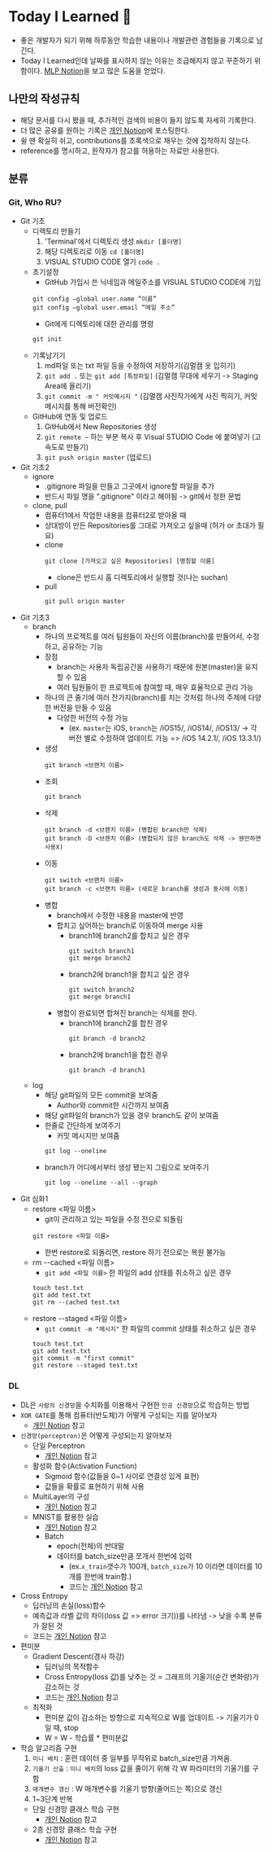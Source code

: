 # Today I Learned 📒
* 좋은 개발자가 되기 위해 하루동안 학습한 내용이나 개발관련 경험들을 기록으로 남긴다.
* Today I Learned인데 날짜를 표시하지 않는 이유는 조급해지지 않고 꾸준하기 위함이다.
[MLP Notion](https://hphk.notion.site/hphk/Git-1-_A-22-02-09-22-02-11-3f4afeb98f784b7ead4a82f5aebd86de)을 보고 많은 도움을 얻었다.

## 나만의 작성규칙
* 해당 문서를 다시 봤을 때, 추가적인 검색의 비용이 들지 않도록 자세히 기록한다.
* 더 많은 공유를 원하는 기록은 [개인 Notion](https://www.notion.so/1ea51850579a44e389baf074f68eaf8f)에 포스팅한다.
* 쉴 땐 확실히 쉬고, contributions를 초록색으로 채우는 것에 집착하지 않는다.
* reference를 명시하고, 원작자가 참고를 허용하는 자료만 사용한다.

## 분류
### Git, Who RU?
* Git 기초
	* 디렉토리 만들기
		1. 'Terminal'에서 디렉토리 생성 `mkdir [폴더명]`
		2. 해당 디렉토리로 이동 `cd [폴더명]`
		3. VISUAL STUDIO CODE 열기 `code .`
	- 초기설정
		- GitHub 가입시 쓴 닉네임과 메일주소를 VISUAL STUDIO CODE에 기입
		```
		git config —global user.name “이름”
		git config —global user.email “메일 주소”
		```
		- Git에게 디렉토리에 대한 관리를 명령
		```
		git init
		```
	* 기록남기기
		1. md파일 또는 txt 파일 등을 수정하여 저장하기(김멀캠 옷 입히기)
		2. `git add .` 또는 `git add [특정파일]` (김멀캠 무대에 세우기 -> Staging Area에 올리기)
		3. `git commit -m " 커밋메시지 "` (김멀캠 사진작가에게 사진 찍히기, 커밋 메시지를 통해 버전확인)
	* GitHub에 연동 및 업로드
		1. GitHub에서 New Repositories 생성
		2. `git remote ~` 하는 부분 복사 후 Visual STUDIO Code 에 붙여넣기 (고속도로 만들기)
		3. `git push origin master` (업로드)
* Git 기초2
	* ignore
		* .gitignore 파일을 만들고 그곳에서 ignore할 파일을 추가
		* 반드시 파일 명을 ".gitignore" 이라고 해야됨 -> git에서 정한 문법
	* clone, pull
		- 컴퓨터1에서 작업한 내용을 컴퓨터2로 받아올 때
		* 상대방이 만든 Repositories를 그대로 가져오고 싶을때 (허가 or 초대가 필요)
		* clone
			```
			git clone [가져오고 싶은 Repositories] [명칭할 이름]
			```
			- clone은 반드시 홈 디렉토리에서 실행할 것(나는 suchan)
		- pull
			```
			git pull origin master
			```
- Git 기초3
	- branch
		- 하나의 프로젝트를 여러 팀원들이 자신의 이름(branch)를 만들어서, 수정하고, 공유하는 기능
		- 장점
			- branch는 사용자 독립공간을 사용하기 때문에 원본(master)을 유지할 수 있음
			- 여러 팀원들이 한 프로젝트에 참여할 때, 매우 효율적으로 관리 가능
		- 하나의 큰 줄기에 여러 잔가지(branch)를 치는 것처럼 하나의 주제에 다양한 버전을 만들 수 있음
			- 다양한 버전의 수정 가능
				- (ex. `master`는 iOS, `branch`는 /iOS15/, /iOS14/, /iOS13/ -> 각 버전 별로 수정하여 업데이트 가능 => /iOS 14.2.1/, /iOS 13.3.1/)
		- 생성
			```
			git branch <브랜치 이름>
			```
		- 조회
			```
			git branch
			```
		- 삭제
			```
			git branch -d <브랜치 이름> (병합된 branch만 삭제)
			git branch -D <브랜치 이름> (병합되지 않은 branch도 삭제 -> 웬만하면 사용X)
			```
		- 이동
			```
			git switch <브랜치 이름>
			git branch -c <브랜치 이름> (새로운 branch를 생성과 동시에 이동)
			```
		- 병합
			- branch에서 수정한 내용을 master에 반영
			- 합치고 싶어하는 branch로 이동하여 merge 사용
				- branch1에 branch2를 합치고 싶은 경우
					```
					git switch branch1
					git merge branch2
					```
				- branch2에 branch1을 합치고 싶은 경우
					```
					git switch branch2
					git merge branch1
					```
			- 병합이 완료되면 합쳐진 branch는 삭제를 한다.
				- branch1에 branch2를 합친 경우
					```
					git branch -d branch2
					```
				- branch2에 branch1을 합친 경우
					```
					git branch -d branch1
					```
	- log
		- 해당 git파일의 모든 commit을 보여줌
			- Author와 commit한 시간까지 보여줌
		- 해당 git파일의 branch가 있을 경우 branch도 같이 보여줌
		- 한줄로 간단하게 보여주기
			- 커밋 메시지만 보여줌
			```
			git log --oneline
			```
		- branch가 어디에서부터 생성 됐는지 그림으로 보여주기
			```
			git log --oneline --all --graph
			```
- Git 심화1
	- restore <파일 이름>
		- git이 관리하고 있는 파일을 수정 전으로 되돌림
		```
		git restore <파일 이름>
		```
		- 한번 restore로 되돌리면, restore 하기 전으로는 복원 불가능
	- rm --cached <파일 이름>
		- `git add <파일 이름>` 한 파일의 add 상태를 취소하고 싶은 경우
		```
		touch test.txt
		git add test.txt
		git rm --cached test.txt
		```
	- restore --staged <파일 이름>
		- `git commit -m "메시지"` 한 파일의 commit 상태를 취소하고 싶은 경우
		```
		touch test.txt
		git add test.txt
		git commit -m "first commit"
		git restore --staged test.txt
		```
	



### DL
* DL은 `사람의 신경망`을 수치화를 이용해서 구현한 `인공 신경망`으로 학습하는 방법
* `XOR GATE`를 통해 컴퓨터(반도체)가 어떻게 구성되는 지를 알아보자
	* [개인 Notion](https://www.notion.so/1ea51850579a44e389baf074f68eaf8f) 참고
* `신경망(perceptron)`은 어떻게 구성되는지 알아보자
	* 단일 Perceptron
		* [개인 Notion](https://www.notion.so/1ea51850579a44e389baf074f68eaf8f) 참고
	* 활성화 함수(Activation Function)
		* Sigmoid 함수(값들을 0~1 사이로 연결성 있게 표현)
		* 값들을 확률로 표현하기 위해 사용
	* MultiLayer의 구성
		* [개인 Notion](https://www.notion.so/1ea51850579a44e389baf074f68eaf8f) 참고
	* MNIST를 활용한 실습
		* [개인 Notion](https://www.notion.so/1ea51850579a44e389baf074f68eaf8f) 참고
		* Batch
			* epoch(전체)의 반대말
			* 데이터를 batch_size만큼 쪼개서 한번에 입력
				* (ex.`x_train`갯수가 100개, `batch_size`가 10 이라면 데이터를 10개를 한번에 train함.)
				* 코드는 [개인 Notion](https://www.notion.so/1ea51850579a44e389baf074f68eaf8f) 참고
* Cross Entropy
	* 딥러닝의 손실(loss)함수
	* 예측값과 라벨 값의 차이(loss 값 => error 크기))를 나타냄 -> 낮을 수록 분류가 잘된 것
	* 코드는 [개인 Notion](https://www.notion.so/1ea51850579a44e389baf074f68eaf8f) 참고
* 편미분
	* Gradient Descent(경사 하강)
		* 딥러닝의 목적함수
		* Cross Entropy(loss 값)를 낮추는 것 = 그래프의 기울기(순간 변화량)가 감소하는 것
		* 코드는 [개인 Notion](https://www.notion.so/1ea51850579a44e389baf074f68eaf8f) 참고
	* 최적화
		* 편미분 값이 감소하는 방향으로 지속적으로 W를 업데이트 -> 기울기가 0일 때, stop
		* W = W - 학습률 * 편미분값
* 학습 알고리즘 구현
	1. `미니 배치` : 훈련 데이터 중 일부를 무작위로 batch_size만큼 가져옴.
	2. `기울기 산출` : `미니 배치`의 loss 값을 줄이기 위해 각 W 파라미터의 기울기를 구함
	3. `매개변수 갱신` : W 매개변수를 기울기 방향(줄어드는 쪽)으로 갱신
	4. 1~3단계 반복
	* 단일 신경망 클래스 학습 구현
		- [개인 Notion](https://www.notion.so/1ea51850579a44e389baf074f68eaf8f) 참고
	* 2층 신경망 클래스 학습 구현
		- [개인 Notion](https://www.notion.so/1ea51850579a44e389baf074f68eaf8f) 참고

